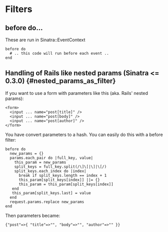 Filters
=======

before do...
------------
These are run in Sinatra::EventContext

    before do
      # .. this code will run before each event ..
    end

Handling of Rails like nested params (Sinatra <= 0.3.0) {#nested_params_as_filter}
------------------------------------
If you want to use a form with parameters like this (aka. Rails' nested params):

    <form>
      <input ... name="post[title]" />
      <input ... name="post[body]" />
      <input ... name="post[author]" />
    </form>

You have convert parameters to a hash. You can easily do this with a before filter:

    before do
      new_params = {}
      params.each_pair do |full_key, value|
        this_param = new_params
        split_keys = full_key.split(/\]\[|\]|\[/)
        split_keys.each_index do |index|
          break if split_keys.length == index + 1
          this_param[split_keys[index]] ||= {}
          this_param = this_param[split_keys[index]]
       end
       this_param[split_keys.last] = value
      end
      request.params.replace new_params
    end

Then parameters became:

    {"post"=>{ "title"=>"", "body"=>"", "author"=>"" }}